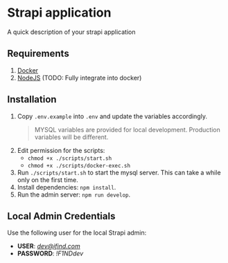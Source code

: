 # Strapi application

A quick description of your strapi application

## Requirements

1. [Docker](https://www.docker.com/)  
2. [NodeJS](https://nodejs.org/) (TODO: Fully integrate into docker)

## Installation

1. Copy `.env.example` into `.env` and update the variables accordingly.  
    > MYSQL variables are provided for local development. Production variables will be different.
2. Edit permission for the scripts:  
    - `chmod +x ./scripts/start.sh`  
    - `chmod +x ./scripts/docker-exec.sh`  
2. Run `./scripts/start.sh` to start the mysql server. This can take a while only on the first time.
3. Install dependencies: `npm install`.  
4. Run the admin server: `npm run develop`.  

## Local Admin Credentials

Use the following user for the local Strapi admin:
- **USER**: *dev@ifind.com*
- **PASSWORD**: *!F1NDdev*
